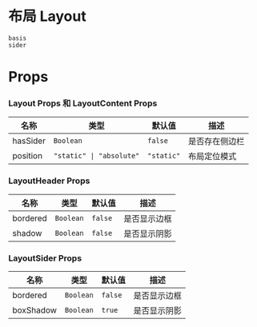 # 布局 Layout

```demo
basis
sider
```

# Props

### Layout Props 和 LayoutContent Props

| 名称     | 类型                     | 默认值     | 描述           |
| -------- | ------------------------ | ---------- | -------------- |
| hasSider | `Boolean`                | `false`    | 是否存在侧边栏 |
| position | `"static" \| "absolute"` | `"static"` | 布局定位模式   |

### LayoutHeader Props

| 名称     | 类型      | 默认值  | 描述         |
| -------- | --------- | ------- | ------------ |
| bordered | `Boolean` | `false` | 是否显示边框 |
| shadow   | `Boolean` | `false` | 是否显示阴影 |

### LayoutSider Props

| 名称     | 类型      | 默认值  | 描述         |
| -------- | --------- | ------- | ------------ |
| bordered | `Boolean` | `false` | 是否显示边框 |
| boxShadow   | `Boolean` | `true` | 是否显示阴影 |
